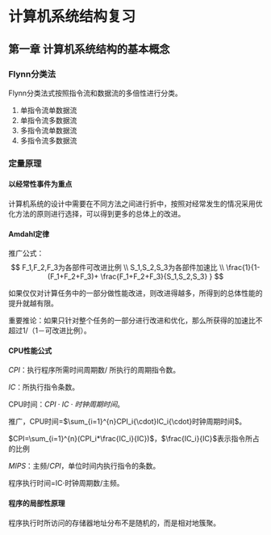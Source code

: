 # 计算机系统结构复习

## 第一章 计算机系统结构的基本概念

### Flynn分类法

Flynn分类法式按照指令流和数据流的多倍性进行分类。

1. 单指令流单数据流
2. 单指令流多数据流
3. 多指令流单数据流
4. 多指令流多数据流

### 定量原理

#### 以经常性事件为重点

计算机系统的设计中需要在不同方法之间进行折中，按照对经常发生的情况采用优化方法的原则进行选择，可以得到更多的总体上的改进。

#### Amdahl定律

推广公式：
$$
F_1,F_2,F_3为各部件可改进比例 \\
S_1,S_2,S_3为各部件加速比 \\
\frac{1}{1-(F_1+F_2+F_3)+
\frac{F_1+F_2+F_3}{S_1,S_2,S_3}
}
$$


如果仅仅对计算任务中的一部分做性能改进，则改进得越多，所得到的总体性能的提升就越有限。

重要推论：如果只针对整个任务的一部分进行改进和优化，那么所获得的加速比不超过1/（1－可改进比例）。

#### CPU性能公式

$CPI$：执行程序所需时间周期数$/​$ 所执行的周期指令数。

$IC​$：所执行指令条数。

CPU时间：$CPI{\cdot}IC{\cdot}时钟周期时间$。

推广，CPU时间=$\sum_{i=1}^{n}CPI_i{\cdot}IC_i{\cdot}时钟周期时间$。

$CPI=\sum_{i=1}^{n}(CPI_i*\frac{IC_i}{IC})$，$\frac{IC_i}{IC}$表示指令所占的比例

$MIPS$：主频$/$$CPI$，单位时间内执行指令的条数。

程序执行时间=IC$\cdot$时钟周期数$/​$主频。

#### 程序的局部性原理

程序执行时所访问的存储器地址分布不是随机的，而是相对地簇聚。


